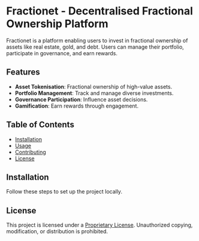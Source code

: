 # Fractionet - Decentralised Fractional Ownership Platform

Fractionet is a platform enabling users to invest in fractional ownership of assets like real estate, gold, and debt. Users can manage their portfolio, participate in governance, and earn rewards.

## Features
- **Asset Tokenisation**: Fractional ownership of high-value assets.
- **Portfolio Management**: Track and manage diverse investments.
- **Governance Participation**: Influence asset decisions.
- **Gamification**: Earn rewards through engagement.

## Table of Contents
- [Installation](#installation)
- [Usage](#usage)
- [Contributing](#contributing)
- [License](#license)

## Installation
Follow these steps to set up the project locally.

## License
This project is licensed under a [Proprietary License](./LICENSE.md). Unauthorized copying, modification, or distribution is prohibited.
